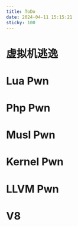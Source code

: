 ```yaml
---
title: ToDo
date: 2024-04-11 15:15:21
sticky: 100
---
```


# 虚拟机逃逸
# Lua Pwn
# Php Pwn
# Musl Pwn
# Kernel Pwn
# LLVM Pwn
# V8

